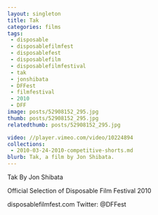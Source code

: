 ```yaml
---
layout: singleton
title: Tak
categories: films
tags:
 - disposable
 - disposablefilmfest
 - disposablefest
 - disposablefilm
 - disposablefilmfestival
 - tak
 - jonshibata
 - DFFest
 - filmfestival
 - 2010
 - DFF
image: posts/52908152_295.jpg
thumb: posts/52908152_295.jpg
relatedthumb: posts/52908152_295.jpg

video: //player.vimeo.com/video/10224894
collections:
 - 2010-03-24-2010-competitive-shorts.md
blurb: Tak, a film by Jon Shibata.
---
```


Tak
By Jon Shibata

Official Selection of Disposable Film Festival 2010

disposablefilmfest.com
Twitter: @DFFest